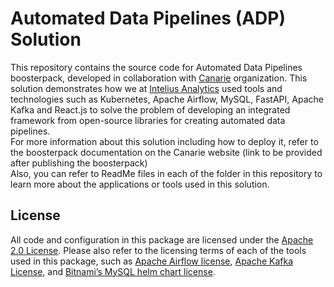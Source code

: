 # Automated Data Pipelines (ADP) Solution 
This repository contains the source code for Automated Data Pipelines boosterpack, developed in collaboration with [Canarie](https://www.canarie.ca/) organization. This solution demonstrates how we at [Intelius Analytics](https://www.intelius.ai) used tools and technologies such as Kubernetes, Apache Airflow, MySQL, FastAPI, Apache Kafka and React.js to solve the problem of developing an integrated framework from open-source libraries for creating automated data pipelines. \
For more information about this solution including how to deploy it, refer to the boosterpack documentation on the Canarie website (link to be provided after publishing the boosterpack) \
Also, you can refer to ReadMe files in each of the folder in this repository to learn more about the applications or tools used in this solution. 
## License
All code and configuration in this package are licensed under the [Apache 2.0 License](LICENSE). Please also refer to the licensing terms of each of the tools used in this package, such as [Apache Airflow license](https://airflow.apache.org/docs/apache-airflow/stable/license.html), [Apache Kafka License](https://github.com/apache/kafka/blob/trunk/LICENSE), and [Bitnami’s MySQL helm chart license](https://artifacthub.io/packages/helm/bitnami/mysql#license). 